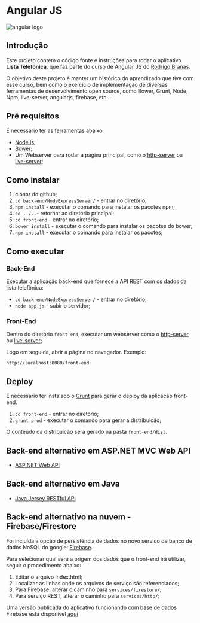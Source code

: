 # Angular JS

![angular logo](https://mauroao.github.io/angular.js/angular.png)

## Introdução

Este projeto contém o código fonte e instruções para rodar o aplicativo **Lista Telefônica**, que faz parte do curso de Angular JS do [Rodrigo Branas](https://www.youtube.com/user/rodrigobranas).

O objetivo deste projeto é manter um histórico do aprendizado que tive com esse curso, bem como o exercício de implementação de diversas ferramentas de desenvolvimento open source, como Bower, Grunt, Node, Npm, live-server, angularjs, firebase, etc...

## Pré requisitos

É necessário ter as ferramentas abaixo:

* [Node.js](https://nodejs.org/en/);
* [Bower](https://bower.io);
* Um Webserver para rodar a página principal, como o [http-server](https://www.npmjs.com/package/http-server) ou [live-server](https://www.npmjs.com/package/live-server);

## Como instalar

1. clonar do github;
2. `cd back-end/NodeExpressServer/` - entrar no diretório;
3. `npm install` - executar o comando para instalar os pacotes npm;
4. `cd ../..`- retornar ao diretório principal;
4. `cd front-end` - entrar no diretório;
5. `bower install` - executar o comando para instalar os pacotes do bower;
6. `npm install` - executar o comando para instalar os pacotes;

## Como executar

### Back-End

Executar a aplicação back-end que fornece a API REST com os dados da lista telefônica:

* `cd back-end/NodeExpressServer/` - entrar no diretório;
* `node app.js` - subir o servidor;

### Front-End

Dentro do diretório `front-end`, executar um webserver como o [http-server](https://www.npmjs.com/package/http-server) ou [live-server](https://www.npmjs.com/package/live-server);

Logo em seguida, abrir a página no navegador. Exemplo:

`http://localhost:8080/front-end`

## Deploy

É necessário ter instalado o [Grunt](https://gruntjs.com/) para gerar o deploy da aplicacão front-end.

1. `cd front-end` - entrar no diretório;
2. `grunt prod` - executar o comando para gerar a distribuicão;

O conteúdo da distribuicão será gerado na pasta `front-end/dist`.

## Back-end alternativo em ASP.NET MVC Web API

* [ASP.NET Web API](https://github.com/mauroao/asp-net-web-api)

## Back-end alternativo em Java

* [Java Jersey RESTful API](https://github.com/mauroao/java-jersey-rest-api)

## Back-end alternativo na nuvem - Firebase/Firestore

Foi incluída a opcão de persistência de dados no novo servico de banco de dados NoSQL do google: [Firebase](https://firebase.google.com).

Para selecionar qual será a origem dos dados que o front-end irá utilizar, seguir o procedimento abaixo:

1. Editar o arquivo index.html;
2. Localizar as linhas onde os arquivos de serviço são referenciados;
3. Para Firebase, alterar o caminho para `services/firestore/`;
4. Para serviço REST, alterar o caminho para `services/http/`;

Uma versão publicada do aplicativo funcionando com base de dados Firebase está disponível [aqui](https://mauroao.github.io/angular.js)
